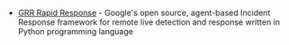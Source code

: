 * [GRR Rapid Response](https://github.com/google/grr) - Google's open source, agent-based Incident Response framework for remote live detection and response written in Python programming language
